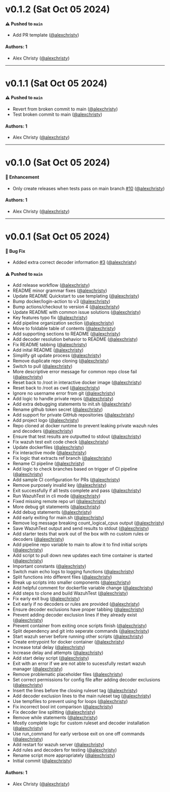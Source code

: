 # v0.1.2 (Sat Oct 05 2024)

#### ⚠️ Pushed to `main`

- Add PR template ([@alexchristy](https://github.com/alexchristy))

#### Authors: 1

- Alex Christy ([@alexchristy](https://github.com/alexchristy))

---

# v0.1.1 (Sat Oct 05 2024)

#### ⚠️ Pushed to `main`

- Revert from broken commit to main ([@alexchristy](https://github.com/alexchristy))
- Test broken commit to main ([@alexchristy](https://github.com/alexchristy))

#### Authors: 1

- Alex Christy ([@alexchristy](https://github.com/alexchristy))

---

# v0.1.0 (Sat Oct 05 2024)

#### 🚀 Enhancement

- Only create releases when tests pass on main branch [#10](https://github.com/alexchristy/wazuh-pipeline/pull/10) ([@alexchristy](https://github.com/alexchristy))

#### Authors: 1

- Alex Christy ([@alexchristy](https://github.com/alexchristy))

---

# v0.0.1 (Sat Oct 05 2024)

#### 🐛 Bug Fix

- Added extra correct decoder information [#3](https://github.com/alexchristy/wazuh-pipeline/pull/3) ([@alexchristy](https://github.com/alexchristy))

#### ⚠️ Pushed to `main`

- Add release workflow ([@alexchristy](https://github.com/alexchristy))
- README minor grammar fixes ([@alexchristy](https://github.com/alexchristy))
- Update README Quickstart to use templating ([@alexchristy](https://github.com/alexchristy))
- Bump docker/login-action to v3 ([@alexchristy](https://github.com/alexchristy))
- Bump actions/checkout to version 4 ([@alexchristy](https://github.com/alexchristy))
- Update README with common issue solutions ([@alexchristy](https://github.com/alexchristy))
- Key features typo fix ([@alexchristy](https://github.com/alexchristy))
- Add pipeline organization section ([@alexchristy](https://github.com/alexchristy))
- Move to foldable table of contents ([@alexchristy](https://github.com/alexchristy))
- Add supporting sections to README ([@alexchristy](https://github.com/alexchristy))
- Add decoder resolution behavior to README ([@alexchristy](https://github.com/alexchristy))
- Fix README tabbing ([@alexchristy](https://github.com/alexchristy))
- Add inital README ([@alexchristy](https://github.com/alexchristy))
- Simplify git update process ([@alexchristy](https://github.com/alexchristy))
- Remove duplicate repo cloning ([@alexchristy](https://github.com/alexchristy))
- Switch to pull ([@alexchristy](https://github.com/alexchristy))
- More descriptive error message for common repo close fail ([@alexchristy](https://github.com/alexchristy))
- Reset back to /root in interactive docker image ([@alexchristy](https://github.com/alexchristy))
- Reset back to /root as cwd ([@alexchristy](https://github.com/alexchristy))
- Ignore no username error from git ([@alexchristy](https://github.com/alexchristy))
- Add logic to handle private repos ([@alexchristy](https://github.com/alexchristy))
- Add extra debugging statements to init.sh ([@alexchristy](https://github.com/alexchristy))
- Rename github token secret ([@alexchristy](https://github.com/alexchristy))
- Add support for private GitHub repositories ([@alexchristy](https://github.com/alexchristy))
- Add project logo ([@alexchristy](https://github.com/alexchristy))
- Repo cloned at docker runtime to prevent leaking private wazuh rules and decoders ([@alexchristy](https://github.com/alexchristy))
- Ensure that test results are outputted to stdout ([@alexchristy](https://github.com/alexchristy))
- Fix wazuh test exit code check ([@alexchristy](https://github.com/alexchristy))
- Update dockerfiles ([@alexchristy](https://github.com/alexchristy))
- Fix interactive mode ([@alexchristy](https://github.com/alexchristy))
- Fix logic that extracts ref branch ([@alexchristy](https://github.com/alexchristy))
- Rename CI pipeline ([@alexchristy](https://github.com/alexchristy))
- Add logic to check branches based on trigger of CI pipeline ([@alexchristy](https://github.com/alexchristy))
- Add sample CI configuration for PRs ([@alexchristy](https://github.com/alexchristy))
- Remove purposely invalid key ([@alexchristy](https://github.com/alexchristy))
- Exit successfully if all tests complete and pass ([@alexchristy](https://github.com/alexchristy))
- Run WazuhTest in cli mode ([@alexchristy](https://github.com/alexchristy))
- Fixed missing remote repo url ([@alexchristy](https://github.com/alexchristy))
- More debug git statements ([@alexchristy](https://github.com/alexchristy))
- Add debug statements ([@alexchristy](https://github.com/alexchristy))
- Add early exiting for main.sh ([@alexchristy](https://github.com/alexchristy))
- Remove log message breaking count_logical_cpus output ([@alexchristy](https://github.com/alexchristy))
- Save WazuhTest output and send results to stdout ([@alexchristy](https://github.com/alexchristy))
- Add starter tests that work out of the box with no custom rules or decoders ([@alexchristy](https://github.com/alexchristy))
- Add pipeline repo variable to main to allow it to find initial scripts ([@alexchristy](https://github.com/alexchristy))
- Add script to pull down new updates each time container is started ([@alexchristy](https://github.com/alexchristy))
- Important constants ([@alexchristy](https://github.com/alexchristy))
- Switch main echo logs to logging functions ([@alexchristy](https://github.com/alexchristy))
- Split functions into different files ([@alexchristy](https://github.com/alexchristy))
- Break up scripts into smaller components ([@alexchristy](https://github.com/alexchristy))
- Add helpful comment for dockerfile variable change ([@alexchristy](https://github.com/alexchristy))
- Add steps to clone and build WazuhTest ([@alexchristy](https://github.com/alexchristy))
- Fix early exit bug ([@alexchristy](https://github.com/alexchristy))
- Exit early if no decoders or rules are provided ([@alexchristy](https://github.com/alexchristy))
- Ensure decoder exclusions have proper tabbing ([@alexchristy](https://github.com/alexchristy))
- Prevent adding decoder exclusion lines if they already exist ([@alexchristy](https://github.com/alexchristy))
- Prevent container from exiting once scripts finish ([@alexchristy](https://github.com/alexchristy))
- Split dependency and git into seperate commands ([@alexchristy](https://github.com/alexchristy))
- Start wazuh server before running other scripts ([@alexchristy](https://github.com/alexchristy))
- Create entrypoint for docker container ([@alexchristy](https://github.com/alexchristy))
- Increase total delay ([@alexchristy](https://github.com/alexchristy))
- Increase delay and attempts ([@alexchristy](https://github.com/alexchristy))
- Add start delay script ([@alexchristy](https://github.com/alexchristy))
- Exit with an error if we are not able to sucessfully restart wazuh manager ([@alexchristy](https://github.com/alexchristy))
- Remove problematic placeholder files ([@alexchristy](https://github.com/alexchristy))
- Set correct permissions for config file after adding decoder exclusions ([@alexchristy](https://github.com/alexchristy))
- Insert the lines before the closing ruleset tag ([@alexchristy](https://github.com/alexchristy))
- Add decoder exclusion lines to the main ruleset tag ([@alexchristy](https://github.com/alexchristy))
- Use tempfiles to prevent using for loops ([@alexchristy](https://github.com/alexchristy))
- Fix incorrect bool int comparison ([@alexchristy](https://github.com/alexchristy))
- Fix decoder line splitting ([@alexchristy](https://github.com/alexchristy))
- Remove while statements ([@alexchristy](https://github.com/alexchristy))
- Mostly complete logic for custom ruleset and decoder installation ([@alexchristy](https://github.com/alexchristy))
- Use run_command for early verbose exit on one off commands ([@alexchristy](https://github.com/alexchristy))
- Add restart for wazuh server ([@alexchristy](https://github.com/alexchristy))
- Add rules and decoders for testing ([@alexchristy](https://github.com/alexchristy))
- Rename script more appropriately ([@alexchristy](https://github.com/alexchristy))
- Initial commit ([@alexchristy](https://github.com/alexchristy))

#### Authors: 1

- Alex Christy ([@alexchristy](https://github.com/alexchristy))
